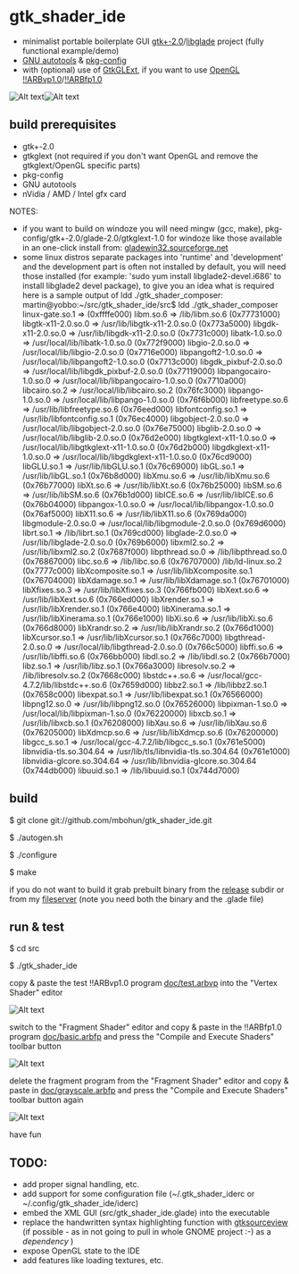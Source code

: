 gtk_shader_ide
==============
- minimalist portable boilerplate GUI [gtk+-2.0](http://www.gtk.org)/[libglade](http://developer.gnome.org/libglade) project (fully functional example/demo)
- [GNU autotools](http://en.wikipedia.org/wiki/GNU_build_system) & [pkg-config](http://www.freedesktop.org/wiki/Software/pkg-config)
- with (optional) use of [GtkGLExt](http://projects.gnome.org/gtkglext), if you want to use [OpenGL](http://www.opengl.org) [!!ARBvp1.0](http://www.opengl.org/registry/specs/ARB/vertex_program.txt)/[!!ARBfp1.0](http://www.opengl.org/registry/specs/ARB/fragment_program.txt)

![Alt text](https://github.com/mbohun/gtk_shader_ide/raw/master/doc/small_gsc_screenshot_20041008-shadowsoft.png "2004-10-08")![Alt text](https://github.com/mbohun/gtk_shader_ide/raw/master/doc/small_gsc_screenshot_20041019-shadowsoft.png "2004-10-19")

build prerequisites
-------------------
- gtk+-2.0
- gtkglext (not required if you don't want OpenGL and remove the gtkglext/OpenGL specific parts)
- pkg-config
- GNU autotools
- nVidia / AMD / Intel gfx card

NOTES:
- if you want to build on windoze you will need mingw (gcc, make), pkg-config/gtk+-2.0/glade-2.0/gtkglext-1.0 for windoze like those available in an one-click install from: [gladewin32.sourceforge.net](http://gladewin32.sourceforge.net)
- some linux distros separate packages into 'runtime' and 'development' and the development part is often not installed by default, you will need those installed (for example: 'sudo yum install libglade2-devel.i686' to install libglade2 devel package), to give you an idea what is required here is a sample output of ldd ./gtk_shader_composer:
martin@yobbo:~/src/gtk_shader_ide/src$ ldd ./gtk_shader_composer
        linux-gate.so.1 =>  (0xffffe000)
        libm.so.6 => /lib/libm.so.6 (0x77731000)
        libgtk-x11-2.0.so.0 => /usr/lib/libgtk-x11-2.0.so.0 (0x773a5000)
        libgdk-x11-2.0.so.0 => /usr/lib/libgdk-x11-2.0.so.0 (0x7731c000)
        libatk-1.0.so.0 => /usr/local/lib/libatk-1.0.so.0 (0x772f9000)
        libgio-2.0.so.0 => /usr/local/lib/libgio-2.0.so.0 (0x7716e000)
        libpangoft2-1.0.so.0 => /usr/local/lib/libpangoft2-1.0.so.0 (0x7713c000)
        libgdk_pixbuf-2.0.so.0 => /usr/local/lib/libgdk_pixbuf-2.0.so.0 (0x77119000)
        libpangocairo-1.0.so.0 => /usr/local/lib/libpangocairo-1.0.so.0 (0x7710a000)
        libcairo.so.2 => /usr/local/lib/libcairo.so.2 (0x76fc3000)
        libpango-1.0.so.0 => /usr/local/lib/libpango-1.0.so.0 (0x76f6b000)
        libfreetype.so.6 => /usr/lib/libfreetype.so.6 (0x76eed000)
        libfontconfig.so.1 => /usr/lib/libfontconfig.so.1 (0x76ec4000)
        libgobject-2.0.so.0 => /usr/local/lib/libgobject-2.0.so.0 (0x76e75000)
        libglib-2.0.so.0 => /usr/local/lib/libglib-2.0.so.0 (0x76d2e000)
        libgtkglext-x11-1.0.so.0 => /usr/local/lib/libgtkglext-x11-1.0.so.0 (0x76d2b000)
        libgdkglext-x11-1.0.so.0 => /usr/local/lib/libgdkglext-x11-1.0.so.0 (0x76cd9000)
        libGLU.so.1 => /usr/lib/libGLU.so.1 (0x76c69000)
        libGL.so.1 => /usr/lib/libGL.so.1 (0x76b8d000)
        libXmu.so.6 => /usr/lib/libXmu.so.6 (0x76b77000)
        libXt.so.6 => /usr/lib/libXt.so.6 (0x76b25000)
        libSM.so.6 => /usr/lib/libSM.so.6 (0x76b1d000)
        libICE.so.6 => /usr/lib/libICE.so.6 (0x76b04000)
        libpangox-1.0.so.0 => /usr/local/lib/libpangox-1.0.so.0 (0x76af5000)
        libX11.so.6 => /usr/lib/libX11.so.6 (0x769da000)
        libgmodule-2.0.so.0 => /usr/local/lib/libgmodule-2.0.so.0 (0x769d6000)
        librt.so.1 => /lib/librt.so.1 (0x769cd000)
        libglade-2.0.so.0 => /usr/lib/libglade-2.0.so.0 (0x769b6000)
        libxml2.so.2 => /usr/lib/libxml2.so.2 (0x7687f000)
        libpthread.so.0 => /lib/libpthread.so.0 (0x76867000)
        libc.so.6 => /lib/libc.so.6 (0x76707000)
        /lib/ld-linux.so.2 (0x7777c000)
        libXcomposite.so.1 => /usr/lib/libXcomposite.so.1 (0x76704000)
        libXdamage.so.1 => /usr/lib/libXdamage.so.1 (0x76701000)
        libXfixes.so.3 => /usr/lib/libXfixes.so.3 (0x766fb000)
        libXext.so.6 => /usr/lib/libXext.so.6 (0x766ed000)
        libXrender.so.1 => /usr/lib/libXrender.so.1 (0x766e4000)
        libXinerama.so.1 => /usr/lib/libXinerama.so.1 (0x766e1000)
        libXi.so.6 => /usr/lib/libXi.so.6 (0x766d8000)
        libXrandr.so.2 => /usr/lib/libXrandr.so.2 (0x766d1000)
        libXcursor.so.1 => /usr/lib/libXcursor.so.1 (0x766c7000)
        libgthread-2.0.so.0 => /usr/local/lib/libgthread-2.0.so.0 (0x766c5000)
        libffi.so.6 => /usr/lib/libffi.so.6 (0x766bb000)
        libdl.so.2 => /lib/libdl.so.2 (0x766b7000)
        libz.so.1 => /usr/lib/libz.so.1 (0x766a3000)
        libresolv.so.2 => /lib/libresolv.so.2 (0x7668c000)
        libstdc++.so.6 => /usr/local/gcc-4.7.2/lib/libstdc++.so.6 (0x7659d000)
        libbz2.so.1 => /lib/libbz2.so.1 (0x7658c000)
        libexpat.so.1 => /usr/lib/libexpat.so.1 (0x76566000)
        libpng12.so.0 => /usr/lib/libpng12.so.0 (0x76526000)
        libpixman-1.so.0 => /usr/local/lib/libpixman-1.so.0 (0x76220000)
        libxcb.so.1 => /usr/lib/libxcb.so.1 (0x76208000)
        libXau.so.6 => /usr/lib/libXau.so.6 (0x76205000)
        libXdmcp.so.6 => /usr/lib/libXdmcp.so.6 (0x76200000)
        libgcc_s.so.1 => /usr/local/gcc-4.7.2/lib/libgcc_s.so.1 (0x761e5000)
        libnvidia-tls.so.304.64 => /usr/lib/tls/libnvidia-tls.so.304.64 (0x761e1000)
        libnvidia-glcore.so.304.64 => /usr/lib/libnvidia-glcore.so.304.64 (0x744db000)
        libuuid.so.1 => /lib/libuuid.so.1 (0x744d7000)


build
-----
$ git clone git://github.com/mbohun/gtk_shader_ide.git

$ ./autogen.sh

$ ./configure

$ make

if you do not want to build it grab prebuilt binary from the [release](https://github.com/mbohun/gtk_shader_ide/tree/master/release) subdir or from my [fileserver](http://users.on.net/~mbohun/src/2004-10-19-demo_shader_ide) (note you need both the binary and the .glade file)

run & test
----------
$ cd src

$ ./gtk_shader_ide

copy & paste the test !!ARBvp1.0 program [doc/test.arbvp](https://raw.github.com/mbohun/gtk_shader_ide/master/doc/test.arbvp) into the "Vertex Shader" editor

![Alt text](https://raw.github.com/mbohun/gtk_shader_ide/master/doc/session/00-arbvp.png "test.arbvp")

switch to the "Fragment Shader" editor and copy & paste in the !!ARBfp1.0 program [doc/basic.arbfp](https://raw.github.com/mbohun/gtk_shader_ide/master/doc/basic.arbfp) and press the "Compile and Execute Shaders" toolbar button

![Alt text](https://raw.github.com/mbohun/gtk_shader_ide/master/doc/session/01-arbfp-basic.png "basic.arbfp")

delete the fragment program from the "Fragment Shader" editor and copy & paste in [doc/grayscale.arbfp](https://raw.github.com/mbohun/gtk_shader_ide/master/doc/grayscale.arbfp) and press the "Compile and Execute Shaders" toolbar button again

![Alt text](https://raw.github.com/mbohun/gtk_shader_ide/master/doc/session/02-arbfp-grayscale.png "grayscale.arbfp")

have fun 

TODO:
-----
- add proper signal handling, etc.
- add support for some configuration file (~/.gtk_shader_iderc or ~/.config/gtk_shader_ide/iderc)
- embed the XML GUI (src/gtk_shader_ide.glade) into the executable
- replace the handwritten syntax highlighting function with [gtksourceview](http://projects.gnome.org/gtksourceview) (if possible - as in not going to pull in whole GNOME project :-) as a _dependency_ )
- expose OpenGL state to the IDE
- add features like loading textures, etc.
